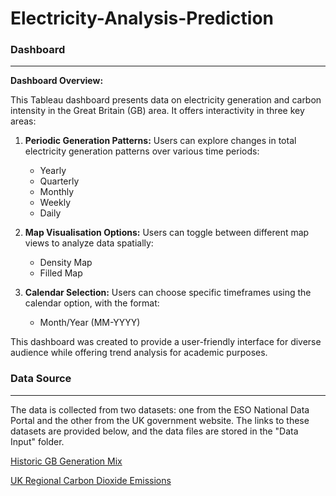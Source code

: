 # Electricity-Analysis-Prediction

### Dashboard
---

**Dashboard Overview:**

This Tableau dashboard presents data on electricity generation and carbon intensity in the Great Britain (GB) area. It offers interactivity in three key areas:

1. **Periodic Generation Patterns:**
   Users can explore changes in total electricity generation patterns over various time periods:
   - Yearly
   - Quarterly
   - Monthly
   - Weekly
   - Daily

2. **Map Visualisation Options:**
   Users can toggle between different map views to analyze data spatially:
   - Density Map
   - Filled Map

3. **Calendar Selection:**
   Users can choose specific timeframes using the calendar option, with the format:
   - Month/Year (MM-YYYY)

This dashboard was created to provide a user-friendly interface for diverse audience while offering trend analysis for academic purposes.

### Data Source
---
The data is collected from two datasets: one from the ESO National Data Portal and the other from the UK government website. The links to these datasets are provided below, and the data files are stored in the "Data Input" folder.

[Historic GB Generation Mix](https://www.nationalgrideso.com/data-portal/historic-generation-mix/historic_gb_generation_mix)

[UK Regional Carbon Dioxide Emissions](https://www.gov.uk/government/statistics/uk-local-authority-and-regional-carbon-dioxide-emissions-national-statistics-2005-to-2019)
